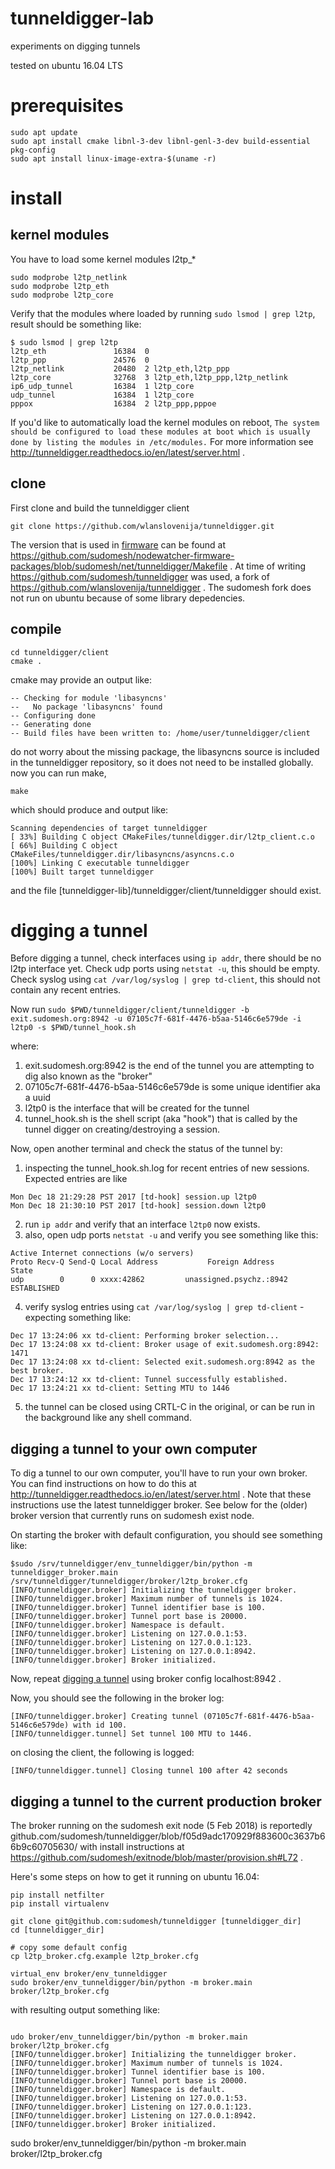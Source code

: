 # tunneldigger-lab
experiments on digging tunnels 

tested on ubuntu 16.04 LTS

# prerequisites

```
sudo apt update
sudo apt install cmake libnl-3-dev libnl-genl-3-dev build-essential pkg-config
sudo apt install linux-image-extra-$(uname -r)
```

# install
## kernel modules
You have to load some kernel modules l2tp_*

```
sudo modprobe l2tp_netlink
sudo modprobe l2tp_eth
sudo modprobe l2tp_core
```

Verify that the modules where loaded by running ```sudo lsmod | grep l2tp```, result should be something like:

```
$ sudo lsmod | grep l2tp
l2tp_eth               16384  0
l2tp_ppp               24576  0
l2tp_netlink           20480  2 l2tp_eth,l2tp_ppp
l2tp_core              32768  3 l2tp_eth,l2tp_ppp,l2tp_netlink
ip6_udp_tunnel         16384  1 l2tp_core
udp_tunnel             16384  1 l2tp_core
pppox                  16384  2 l2tp_ppp,pppoe
```

If you'd like to automatically load the kernel modules on reboot, ```The system should be configured to load these modules at boot which is usually done by listing the modules in /etc/modules.``` For more information see http://tunneldigger.readthedocs.io/en/latest/server.html .

## clone
First clone and build the tunneldigger client

```
git clone https://github.com/wlanslovenija/tunneldigger.git
```

The version that is used in [firmware](https://github.com/sudomesh/sudowrt-firmware) can be found at https://github.com/sudomesh/nodewatcher-firmware-packages/blob/sudomesh/net/tunneldigger/Makefile . At time of writing https://github.com/sudomesh/tunneldigger was used, a fork of https://github.com/wlanslovenija/tunneldigger . The sudomesh fork does not run on ubuntu because of some library depedencies. 

## compile
```
cd tunneldigger/client
cmake .
```
cmake may provide an output like:
```
-- Checking for module 'libasyncns'
--   No package 'libasyncns' found
-- Configuring done
-- Generating done
-- Build files have been written to: /home/user/tunneldigger/client
```
do not worry about the missing package, the libasyncns source is included in the tunneldigger repository, so it does not need to be installed globally.  
now you can run make, 
```
make 
```
which should produce and output like:
```
Scanning dependencies of target tunneldigger
[ 33%] Building C object CMakeFiles/tunneldigger.dir/l2tp_client.c.o
[ 66%] Building C object CMakeFiles/tunneldigger.dir/libasyncns/asyncns.c.o
[100%] Linking C executable tunneldigger
[100%] Built target tunneldigger
```

and the file [tunneldigger-lib]/tunneldigger/client/tunneldigger should exist.

# digging a tunnel
Before digging a tunnel, check interfaces using ```ip addr```, there should be no l2tp interface yet. Check udp ports using ```netstat -u```, this should be empty. Check syslog using ```cat /var/log/syslog | grep td-client```, this should not contain any recent entries. 

Now run 
```sudo $PWD/tunneldigger/client/tunneldigger -b exit.sudomesh.org:8942 -u 07105c7f-681f-4476-b5aa-5146c6e579de -i l2tp0 -s $PWD/tunnel_hook.sh```

where:

1. exit.sudomesh.org:8942 is the end of the tunnel you are attempting to dig also known as the "broker"
2. 07105c7f-681f-4476-b5aa-5146c6e579de is some unique identifier aka a uuid
3. l2tp0 is the interface that will be created for the tunnel
4. tunnel_hook.sh is the shell script (aka "hook") that is called by the tunnel digger on creating/destroying a session.

Now, open another terminal and check the status of the tunnel by:

1. inspecting the tunnel_hook.sh.log for recent entries of new sessions. Expected entries are like
```
Mon Dec 18 21:29:28 PST 2017 [td-hook] session.up l2tp0
Mon Dec 18 21:30:10 PST 2017 [td-hook] session.down l2tp0
```
2. run ```ip addr``` and verify that an interface ```l2tp0``` now exists. 
3. also, open udp ports ```netstat -u``` and verify you see something like this:
```
Active Internet connections (w/o servers)
Proto Recv-Q Send-Q Local Address           Foreign Address         State      
udp        0      0 xxxx:42862         unassigned.psychz.:8942 ESTABLISHED
```
4. verify syslog entries using ```cat /var/log/syslog | grep td-client``` - expecting something like:
```
Dec 17 13:24:06 xx td-client: Performing broker selection...
Dec 17 13:24:08 xx td-client: Broker usage of exit.sudomesh.org:8942: 1471
Dec 17 13:24:08 xx td-client: Selected exit.sudomesh.org:8942 as the best broker.
Dec 17 13:24:12 xx td-client: Tunnel successfully established.
Dec 17 13:24:21 xx td-client: Setting MTU to 1446
```
5. the tunnel can be closed using CRTL-C in the original, or can be run in the background like any shell command.

## digging a tunnel to your own computer

To dig a tunnel to our own computer, you'll have to run your own broker. You can find instructions on how to do this at http://tunneldigger.readthedocs.io/en/latest/server.html . Note that these instructions use the latest tunneldigger broker. See below for the (older) broker version that currently runs on sudomesh exist node.


On starting the broker with default configuration, you should see something like:

```
$sudo /srv/tunneldigger/env_tunneldigger/bin/python -m tunneldigger_broker.main /srv/tunneldigger/tunneldigger/broker/l2tp_broker.cfg
[INFO/tunneldigger.broker] Initializing the tunneldigger broker.
[INFO/tunneldigger.broker] Maximum number of tunnels is 1024.
[INFO/tunneldigger.broker] Tunnel identifier base is 100.
[INFO/tunneldigger.broker] Tunnel port base is 20000.
[INFO/tunneldigger.broker] Namespace is default.
[INFO/tunneldigger.broker] Listening on 127.0.0.1:53.
[INFO/tunneldigger.broker] Listening on 127.0.0.1:123.
[INFO/tunneldigger.broker] Listening on 127.0.0.1:8942.
[INFO/tunneldigger.broker] Broker initialized.
```

Now, repeat [digging a tunnel](#digging-a-tunnel) using broker config localhost:8942 . 

Now, you should see the following in the broker log:

```
[INFO/tunneldigger.broker] Creating tunnel (07105c7f-681f-4476-b5aa-5146c6e579de) with id 100.
[INFO/tunneldigger.tunnel] Set tunnel 100 MTU to 1446.
```

on closing the client, the following is logged:

```
[INFO/tunneldigger.tunnel] Closing tunnel 100 after 42 seconds
```

## digging a tunnel to the current production broker
The broker running on the sudomesh exit node (5 Feb 2018) is reportedly github.com/sudomesh/tunneldigger/blob/f05d9adc170929f883600c3637b66b9c60705630/ with install instructions at https://github.com/sudomesh/exitnode/blob/master/provision.sh#L72 .

Here's some steps on how to get it running on ubuntu 16.04:

```
pip install netfilter
pip install virtualenv

git clone git@github.com:sudomesh/tunneldigger [tunneldigger_dir]
cd [tunneldigger_dir]

# copy some default config
cp l2tp_broker.cfg.example l2tp_broker.cfg

virtual_env broker/env_tunneldigger
sudo broker/env_tunneldigger/bin/python -m broker.main broker/l2tp_broker.cfg
```

with resulting output something like:

```

udo broker/env_tunneldigger/bin/python -m broker.main broker/l2tp_broker.cfg
[INFO/tunneldigger.broker] Initializing the tunneldigger broker.
[INFO/tunneldigger.broker] Maximum number of tunnels is 1024.
[INFO/tunneldigger.broker] Tunnel identifier base is 100.
[INFO/tunneldigger.broker] Tunnel port base is 20000.
[INFO/tunneldigger.broker] Namespace is default.
[INFO/tunneldigger.broker] Listening on 127.0.0.1:53.
[INFO/tunneldigger.broker] Listening on 127.0.0.1:123.
[INFO/tunneldigger.broker] Listening on 127.0.0.1:8942.
[INFO/tunneldigger.broker] Broker initialized.
```



sudo broker/env_tunneldigger/bin/python -m broker.main broker/l2tp_broker.cfg


